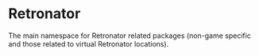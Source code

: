 # Retronator

The main namespace for Retronator related packages (non-game specific and those related to virtual Retronator locations).
